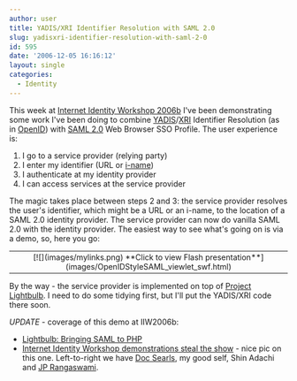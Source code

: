 ```yaml
---
author: user
title: YADIS/XRI Identifier Resolution with SAML 2.0
slug: yadisxri-identifier-resolution-with-saml-2-0
id: 595
date: '2006-12-05 16:16:12'
layout: single
categories:
  - Identity
---
```


This week at [Internet Identity Workshop 2006b](http://iiw.windley.com/wiki/Workshop2006b) I've been demonstrating some work I've been doing to combine [YADIS](http://yadis.org/)/[XRI](http://www.oasis-open.org/committees/xri/) Identifier Resolution (as in [OpenID](http://openid.net/)) with [SAML 2.0](http://www.oasis-open.org/committees/tc_home.php?wg_abbrev=security#samlv20) Web Browser SSO Profile. The user experience is:

1.  I go to a service provider (relying party)
2.  I enter my identifier (URL or [i-name](http://www.xdi.org/i-names-explained.html))
3.  I authenticate at my identity provider
4.  I can access services at the service provider

The magic takes place between steps 2 and 3: the service provider resolves the user's identifier, which might be a URL or an i-name, to the location of a SAML 2.0 identity provider. The service provider can now do vanilla SAML 2.0 with the identity provider. The easiest way to see what's going on is via a demo, so, here you go:

<table align="" border="0" cellpadding="5" width="500">

<tbody>

<tr>

<td align="center">[![](images/mylinks.png)  
<span align="center">**Click to view Flash presentation**</span>](images/OpenIDStyleSAML_viewlet_swf.html) </td>

</tr>

</tbody>

</table>

By the way - the service provider is implemented on top of [Project Lightbulb](https://lightbulb.dev.java.net/). I need to do some tidying first, but I'll put the YADIS/XRI code there soon.

_UPDATE_ - coverage of this demo at IIW2006b:

*   [Lightbulb: Bringing SAML to PHP](http://www.windley.com/archives/2006/12/lightbulb_bringing_saml_to_php.shtml)
*   [Internet Identity Workshop demonstrations steal the show](http://blogs.zdnet.com/BTL/?p=4095) - nice pic on this one. Left-to-right we have [Doc Searls](http://doc.weblogs.com/), my good self, Shin Adachi and [JP Rangaswami](http://www.confusedofcalcutta.com/).